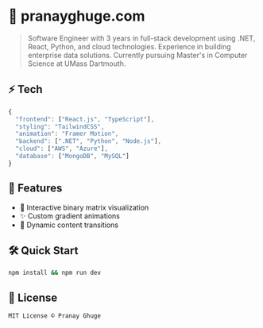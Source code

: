 # 🚀 pranayghuge.com

> Software Engineer with 3 years in full-stack development using .NET, React, Python, and cloud technologies. Experience in building enterprise data solutions. Currently pursuing Master's in Computer Science at UMass Dartmouth.

## ⚡️ Tech

```typescript
{
  "frontend": ["React.js", "TypeScript"],
  "styling": "TailwindCSS",
  "animation": "Framer Motion",
  "backend": [".NET", "Python", "Node.js"],
  "cloud": ["AWS", "Azure"],
  "database": ["MongoDB", "MySQL"]
}
```

## 🎨 Features

- 🔮 Interactive binary matrix visualization
- ✨ Custom gradient animations
- 💫 Dynamic content transitions

## 🛠 Quick Start

```bash
npm install && npm run dev
```

## 📝 License

```text
MIT License © Pranay Ghuge
```
